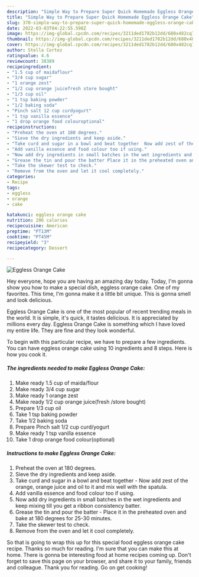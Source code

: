 ```yaml
---
description: "Simple Way to Prepare Super Quick Homemade Eggless Orange Cake"
title: "Simple Way to Prepare Super Quick Homemade Eggless Orange Cake"
slug: 370-simple-way-to-prepare-super-quick-homemade-eggless-orange-cake
date: 2022-03-03T04:22:55.598Z
image: https://img-global.cpcdn.com/recipes/3211ded1782b12dd/680x482cq70/eggless-orange-cake-recipe-main-photo.jpg
thumbnail: https://img-global.cpcdn.com/recipes/3211ded1782b12dd/680x482cq70/eggless-orange-cake-recipe-main-photo.jpg
cover: https://img-global.cpcdn.com/recipes/3211ded1782b12dd/680x482cq70/eggless-orange-cake-recipe-main-photo.jpg
author: Stella Cortez
ratingvalue: 4.6
reviewcount: 38389
recipeingredient:
- "1.5 cup of maidaflour"
- "3/4 cup sugar"
- "1 orange zest"
- "1/2 cup orange juicefresh store bought"
- "1/3 cup oil"
- "1 tsp baking powder"
- "1/2 baking soda"
- "Pinch salt 12 cup curdyogurt"
- "1 tsp vanilla essence"
- "1 drop orange food colouroptional"
recipeinstructions:
- "Preheat the oven at 180 degrees."
- "Sieve the dry ingredients and keep aside."
- "Take curd and sugar in a bowl and beat together  Now add zest of the orange, orange juice and oil to it and mix well with the spatula."
- "Add vanilla essence and food colour too if using."
- "Now add dry ingredients in small batches in the wet ingredients and keep mixing till you get a ribbon consistency batter."
- "Grease the tin and pour the batter Place it in the preheated oven and bake at 180 degrees for 25-30 minutes."
- "Take the skewer test to check."
- "Remove from the oven and let it cool completely."
categories:
- Recipe
tags:
- eggless
- orange
- cake

katakunci: eggless orange cake 
nutrition: 206 calories
recipecuisine: American
preptime: "PT13M"
cooktime: "PT45M"
recipeyield: "3"
recipecategory: Dessert

---
```



![Eggless Orange Cake](https://img-global.cpcdn.com/recipes/3211ded1782b12dd/680x482cq70/eggless-orange-cake-recipe-main-photo.jpg)

Hey everyone, hope you are having an amazing day today. Today, I'm gonna show you how to make a special dish, eggless orange cake. One of my favorites. This time, I'm gonna make it a little bit unique. This is gonna smell and look delicious.

Eggless Orange Cake is one of the most popular of recent trending meals in the world. It is simple, it's quick, it tastes delicious. It is appreciated by millions every day. Eggless Orange Cake is something which I have loved my entire life. They are fine and they look wonderful.




To begin with this particular recipe, we have to prepare a few ingredients. You can have eggless orange cake using 10 ingredients and 8 steps. Here is how you cook it.

<!--inarticleads1-->

##### The ingredients needed to make Eggless Orange Cake:

1. Make ready 1.5 cup of maida/flour
1. Make ready 3/4 cup sugar
1. Make ready 1 orange zest
1. Make ready 1/2 cup orange juice(fresh /store bought)
1. Prepare 1/3 cup oil
1. Take 1 tsp baking powder
1. Take 1/2 baking soda
1. Prepare Pinch salt 1/2 cup curd/yogurt
1. Make ready 1 tsp vanilla essence
1. Take 1 drop orange food colour(optional)




<!--inarticleads2-->

##### Instructions to make Eggless Orange Cake:

1. Preheat the oven at 180 degrees.
1. Sieve the dry ingredients and keep aside.
1. Take curd and sugar in a bowl and beat together  - Now add zest of the orange, orange juice and oil to it and mix well with the spatula.
1. Add vanilla essence and food colour too if using.
1. Now add dry ingredients in small batches in the wet ingredients and keep mixing till you get a ribbon consistency batter.
1. Grease the tin and pour the batter - Place it in the preheated oven and bake at 180 degrees for 25-30 minutes.
1. Take the skewer test to check.
1. Remove from the oven and let it cool completely.




So that is going to wrap this up for this special food eggless orange cake recipe. Thanks so much for reading. I'm sure that you can make this at home. There is gonna be interesting food at home recipes coming up. Don't forget to save this page on your browser, and share it to your family, friends and colleague. Thank you for reading. Go on get cooking!
